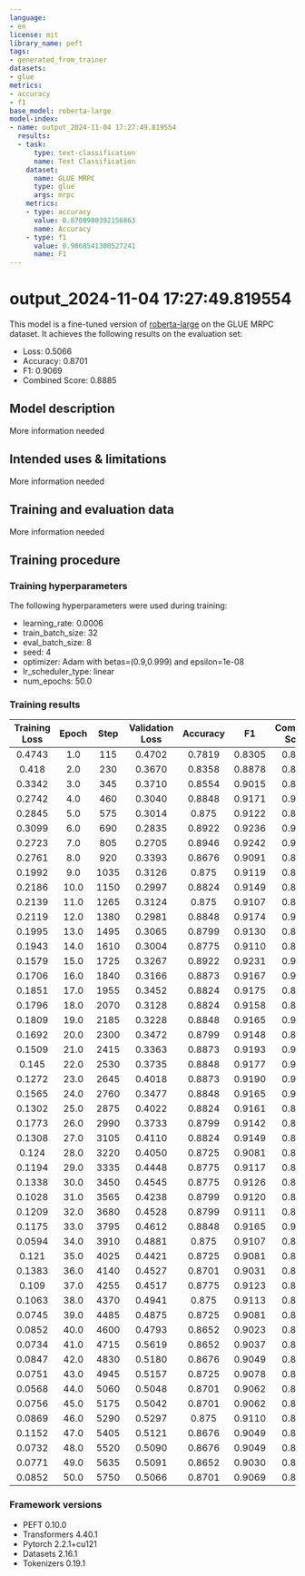 ```yaml
---
language:
- en
license: mit
library_name: peft
tags:
- generated_from_trainer
datasets:
- glue
metrics:
- accuracy
- f1
base_model: roberta-large
model-index:
- name: output_2024-11-04 17:27:49.819554
  results:
  - task:
      type: text-classification
      name: Text Classification
    dataset:
      name: GLUE MRPC
      type: glue
      args: mrpc
    metrics:
    - type: accuracy
      value: 0.8700980392156863
      name: Accuracy
    - type: f1
      value: 0.9068541300527241
      name: F1
---
```


<!-- This model card has been generated automatically according to the information the Trainer had access to. You
should probably proofread and complete it, then remove this comment. -->

# output_2024-11-04 17:27:49.819554

This model is a fine-tuned version of [roberta-large](https://huggingface.co/roberta-large) on the GLUE MRPC dataset.
It achieves the following results on the evaluation set:
- Loss: 0.5066
- Accuracy: 0.8701
- F1: 0.9069
- Combined Score: 0.8885

## Model description

More information needed

## Intended uses & limitations

More information needed

## Training and evaluation data

More information needed

## Training procedure

### Training hyperparameters

The following hyperparameters were used during training:
- learning_rate: 0.0006
- train_batch_size: 32
- eval_batch_size: 8
- seed: 4
- optimizer: Adam with betas=(0.9,0.999) and epsilon=1e-08
- lr_scheduler_type: linear
- num_epochs: 50.0

### Training results

| Training Loss | Epoch | Step | Validation Loss | Accuracy | F1     | Combined Score |
|:-------------:|:-----:|:----:|:---------------:|:--------:|:------:|:--------------:|
| 0.4743        | 1.0   | 115  | 0.4702          | 0.7819   | 0.8305 | 0.8062         |
| 0.418         | 2.0   | 230  | 0.3670          | 0.8358   | 0.8878 | 0.8618         |
| 0.3342        | 3.0   | 345  | 0.3710          | 0.8554   | 0.9015 | 0.8784         |
| 0.2742        | 4.0   | 460  | 0.3040          | 0.8848   | 0.9171 | 0.9010         |
| 0.2845        | 5.0   | 575  | 0.3014          | 0.875    | 0.9122 | 0.8936         |
| 0.3099        | 6.0   | 690  | 0.2835          | 0.8922   | 0.9236 | 0.9079         |
| 0.2723        | 7.0   | 805  | 0.2705          | 0.8946   | 0.9242 | 0.9094         |
| 0.2761        | 8.0   | 920  | 0.3393          | 0.8676   | 0.9091 | 0.8884         |
| 0.1992        | 9.0   | 1035 | 0.3126          | 0.875    | 0.9119 | 0.8935         |
| 0.2186        | 10.0  | 1150 | 0.2997          | 0.8824   | 0.9149 | 0.8986         |
| 0.2139        | 11.0  | 1265 | 0.3124          | 0.875    | 0.9107 | 0.8928         |
| 0.2119        | 12.0  | 1380 | 0.2981          | 0.8848   | 0.9174 | 0.9011         |
| 0.1995        | 13.0  | 1495 | 0.3065          | 0.8799   | 0.9130 | 0.8964         |
| 0.1943        | 14.0  | 1610 | 0.3004          | 0.8775   | 0.9110 | 0.8942         |
| 0.1579        | 15.0  | 1725 | 0.3267          | 0.8922   | 0.9231 | 0.9076         |
| 0.1706        | 16.0  | 1840 | 0.3166          | 0.8873   | 0.9167 | 0.9020         |
| 0.1851        | 17.0  | 1955 | 0.3452          | 0.8824   | 0.9175 | 0.8999         |
| 0.1796        | 18.0  | 2070 | 0.3128          | 0.8824   | 0.9158 | 0.8991         |
| 0.1809        | 19.0  | 2185 | 0.3228          | 0.8848   | 0.9165 | 0.9007         |
| 0.1692        | 20.0  | 2300 | 0.3472          | 0.8799   | 0.9148 | 0.8973         |
| 0.1509        | 21.0  | 2415 | 0.3363          | 0.8873   | 0.9193 | 0.9033         |
| 0.145         | 22.0  | 2530 | 0.3735          | 0.8848   | 0.9177 | 0.9012         |
| 0.1272        | 23.0  | 2645 | 0.4018          | 0.8873   | 0.9190 | 0.9031         |
| 0.1565        | 24.0  | 2760 | 0.3477          | 0.8848   | 0.9165 | 0.9007         |
| 0.1302        | 25.0  | 2875 | 0.4022          | 0.8824   | 0.9161 | 0.8992         |
| 0.1773        | 26.0  | 2990 | 0.3733          | 0.8799   | 0.9142 | 0.8970         |
| 0.1308        | 27.0  | 3105 | 0.4110          | 0.8824   | 0.9149 | 0.8986         |
| 0.124         | 28.0  | 3220 | 0.4050          | 0.8725   | 0.9081 | 0.8903         |
| 0.1194        | 29.0  | 3335 | 0.4448          | 0.8775   | 0.9117 | 0.8946         |
| 0.1338        | 30.0  | 3450 | 0.4545          | 0.8775   | 0.9126 | 0.8950         |
| 0.1028        | 31.0  | 3565 | 0.4238          | 0.8799   | 0.9120 | 0.8960         |
| 0.1209        | 32.0  | 3680 | 0.4528          | 0.8799   | 0.9111 | 0.8955         |
| 0.1175        | 33.0  | 3795 | 0.4612          | 0.8848   | 0.9165 | 0.9007         |
| 0.0594        | 34.0  | 3910 | 0.4881          | 0.875    | 0.9107 | 0.8928         |
| 0.121         | 35.0  | 4025 | 0.4421          | 0.8725   | 0.9081 | 0.8903         |
| 0.1383        | 36.0  | 4140 | 0.4527          | 0.8701   | 0.9031 | 0.8866         |
| 0.109         | 37.0  | 4255 | 0.4517          | 0.8775   | 0.9123 | 0.8949         |
| 0.1063        | 38.0  | 4370 | 0.4941          | 0.875    | 0.9113 | 0.8932         |
| 0.0745        | 39.0  | 4485 | 0.4875          | 0.8725   | 0.9081 | 0.8903         |
| 0.0852        | 40.0  | 4600 | 0.4793          | 0.8652   | 0.9023 | 0.8838         |
| 0.0734        | 41.0  | 4715 | 0.5619          | 0.8652   | 0.9037 | 0.8844         |
| 0.0847        | 42.0  | 4830 | 0.5180          | 0.8676   | 0.9049 | 0.8863         |
| 0.0751        | 43.0  | 4945 | 0.5157          | 0.8725   | 0.9078 | 0.8902         |
| 0.0568        | 44.0  | 5060 | 0.5048          | 0.8701   | 0.9062 | 0.8881         |
| 0.0756        | 45.0  | 5175 | 0.5042          | 0.8701   | 0.9062 | 0.8881         |
| 0.0869        | 46.0  | 5290 | 0.5297          | 0.875    | 0.9110 | 0.8930         |
| 0.1152        | 47.0  | 5405 | 0.5121          | 0.8676   | 0.9049 | 0.8863         |
| 0.0732        | 48.0  | 5520 | 0.5090          | 0.8676   | 0.9049 | 0.8863         |
| 0.0771        | 49.0  | 5635 | 0.5091          | 0.8652   | 0.9030 | 0.8841         |
| 0.0852        | 50.0  | 5750 | 0.5066          | 0.8701   | 0.9069 | 0.8885         |


### Framework versions

- PEFT 0.10.0
- Transformers 4.40.1
- Pytorch 2.2.1+cu121
- Datasets 2.16.1
- Tokenizers 0.19.1